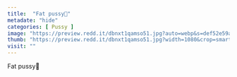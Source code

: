 ```yaml
---
title:  "Fat pussy🥵"
metadate: "hide"
categories: [ Pussy ]
image: "https://preview.redd.it/dbnxt1qamso51.jpg?auto=webp&s=def52e59a910f02c26841138c343015c3aa2c0c3"
thumb: "https://preview.redd.it/dbnxt1qamso51.jpg?width=1080&crop=smart&auto=webp&s=a348e5bf592d0f0dd56a7acc7037367730729158"
visit: ""
---
```

Fat pussy🥵
